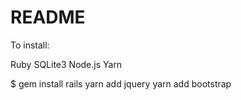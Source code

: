# README

To install:

Ruby
SQLite3
Node.js
Yarn

$ gem install rails
yarn add jquery 
yarn add bootstrap
